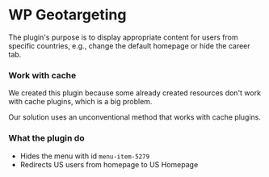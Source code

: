 # WP Geotargeting

The plugin's purpose is to display appropriate content for users from specific countries, e.g., change the default homepage or hide the career tab.

### Work with cache
We created this plugin because some already created
resources don't work with cache plugins, which is a big problem.

Our solution uses an unconventional method that works with cache plugins.

### What the plugin do
- Hides the menu with id `menu-item-5279`
- Redirects US users from homepage to US Homepage
